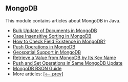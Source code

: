 ## MongoDB

This module contains articles about MongoDB in Java. 

- [Bulk Update of Documents in MongoDB](https://www.baeldung.com/mongodb-bulk-update-documents)
- [Case Insensitive Sorting in MongoDB](https://www.baeldung.com/java-mongodb-case-insensitive-sorting)
- [How to Check Field Existence in MongoDB?](https://www.baeldung.com/mongodb-check-field-exists)
- [Push Operations in MongoDB](https://www.baeldung.com/mongodb-push-operations)
- [Geospatial Support in MongoDB](https://www.baeldung.com/mongodb-geospatial-support)
- [Retrieve a Value from MongoDB by Its Key Name](https://www.baeldung.com/mongodb-get-value-by-key-name)
- [Push and Set Operations in Same MongoDB Update](https://www.baeldung.com/java-mongodb-push-set)
- [MongoDB BSON Guide](https://www.baeldung.com/mongodb-bson)
- More articles: [[<-- prev]](../java-mongodb)
